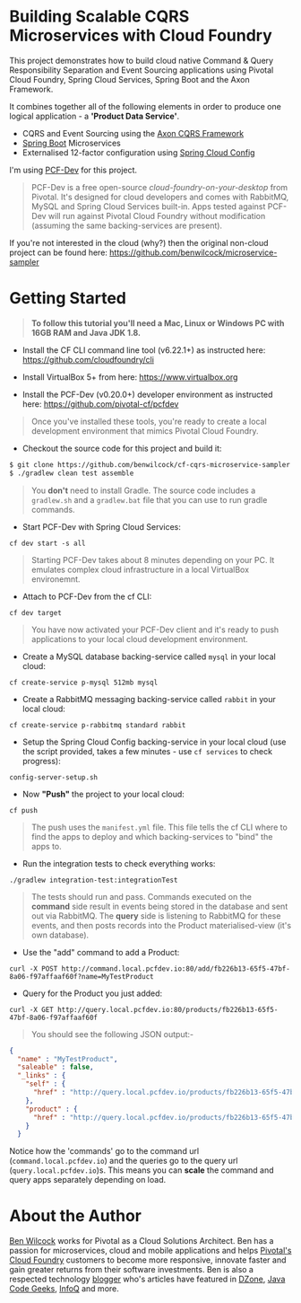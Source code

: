 # Building Scalable CQRS Microservices with Cloud Foundry

This project demonstrates how to build cloud native Command & Query Responsibility Separation and Event Sourcing applications using Pivotal Cloud Foundry, Spring Cloud Services, Spring Boot and the Axon Framework. 

It combines together all of the following elements in order to produce one logical application - a **'Product Data Service'**.

 - CQRS and Event Sourcing using the [Axon CQRS Framework](http://www.axonframework.org/)
 - [Spring Boot](http://projects.spring.io/spring-boot/) Microservices
 - Externalised 12-factor configuration using [Spring Cloud Config](https://cloud.spring.io/spring-cloud-config/)
 
I'm using [PCF-Dev](https://pivotal.io/pcf-dev) for this project.
 
> PCF-Dev is a free open-source _cloud-foundry-on-your-desktop_ from Pivotal. It's designed for cloud developers and comes with RabbitMQ, MySQL and Spring Cloud Services built-in. Apps tested against PCF-Dev will run against Pivotal Cloud Foundry without modification (assuming the same backing-services are present).

If you're not interested in the cloud (why?) then the original non-cloud project can be found here: https://github.com/benwilcock/microservice-sampler
 
# Getting Started

> **To follow this tutorial you'll need a Mac, Linux or Windows PC with 16GB RAM and Java JDK 1.8.**

 - Install the CF CLI command line tool (v6.22.1+) as instructed here: https://github.com/cloudfoundry/cli
 
 - Install VirtualBox 5+ from here: https://www.virtualbox.org
 
 - Install the PCF-Dev (v0.20.0+) developer environment as instructed here: https://github.com/pivotal-cf/pcfdev
 
> Once you've installed these tools, you're ready to create a local development environment that mimics Pivotal Cloud Foundry.

 - Checkout the source code for this project and build it: 
 
````bash
$ git clone https://github.com/benwilcock/cf-cqrs-microservice-sampler.git
$ ./gradlew clean test assemble
````
 
> You **don't** need to install Gradle. The source code includes a `gradlew.sh` and a `gradlew.bat` file that you can use to run gradle commands. 

 - Start PCF-Dev with Spring Cloud Services:
 
 `cf dev start -s all`
 
> Starting PCF-Dev takes about 8 minutes depending on your PC. It emulates complex cloud infrastructure in a local VirtualBox environemnt.
 
 - Attach to PCF-Dev from the cf CLI: 
 
 `cf dev target`
 
> You have now activated your PCF-Dev client and it's ready to push applications to your local cloud development environment.
 
 - Create a MySQL database backing-service called `mysql` in your local cloud:
 
 `cf create-service p-mysql 512mb mysql`
 
 - Create a RabbitMQ messaging backing-service called `rabbit` in your local cloud:
 
 `cf create-service p-rabbitmq standard rabbit`
 
 - Setup the Spring Cloud Config backing-service in your local cloud (use the script provided, takes a few minutes - use `cf services` to check progress):
 
 `config-server-setup.sh`
 
 - Now **"Push"** the project to your local cloud:
  
 `cf push`

> The push uses the `manifest.yml` file. This file tells the cf CLI where to find the apps to deploy and which backing-services to "bind" the apps to.

 - Run the integration tests to check everything works: 
 
 `./gradlew integration-test:integrationTest`

> The tests should run and pass. Commands executed on the **command** side result in events being stored in the database and sent out via RabbitMQ. The **query** side is listening to RabbitMQ for these events, and then posts records into the Product materialised-view (it's own database).

 - Use the "add" command to add a Product:
 
`curl -X POST http://command.local.pcfdev.io:80/add/fb226b13-65f5-47bf-8a06-f97affaaf60f?name=MyTestProduct`

 - Query for the Product you just added:

`curl -X GET http://query.local.pcfdev.io:80/products/fb226b13-65f5-47bf-8a06-f97affaaf60f`

> You should see the following JSON output:-

````json
{
  "name" : "MyTestProduct",
  "saleable" : false,
  "_links" : {
    "self" : {
      "href" : "http://query.local.pcfdev.io/products/fb226b13-65f5-47bf-8a06-f97affaaf60f"
    },
    "product" : {
      "href" : "http://query.local.pcfdev.io/products/fb226b13-65f5-47bf-8a06-f97affaaf60f"
    }
  }
````

Notice how the 'commands' go to the command url (`command.local.pcfdev.io`) and the queries go to the query url (`query.local.pcfdev.io`)s. This means you can __scale__ the command and query apps separately depending on load.

# About the Author

[Ben Wilcock](https://uk.linkedin.com/in/benwilcock) works for Pivotal as a Cloud Solutions Architect. Ben has a passion for microservices, cloud and mobile applications and helps [Pivotal's Cloud Foundry](http://pivotal.io/platform) customers to become more responsive, innovate faster and gain greater returns from their software investments. Ben is also a respected technology [blogger](http://benwilcock.wordpress.com) who's articles have featured in [DZone](https://dzone.com/users/296242/benwilcock.html), [Java Code Geeks](https://www.javacodegeeks.com/author/ben-wilcock/), [InfoQ](https://www.infoq.com/author/Ben-Wilcock) and more.
